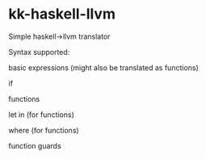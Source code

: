 # kk-haskell-llvm

Simple haskell->llvm translator

Syntax supported:
  
  basic expressions (might also be translated as functions)
  
  if
  
  functions
  
  let in (for functions)
  
  where (for functions)
  
  function guards
